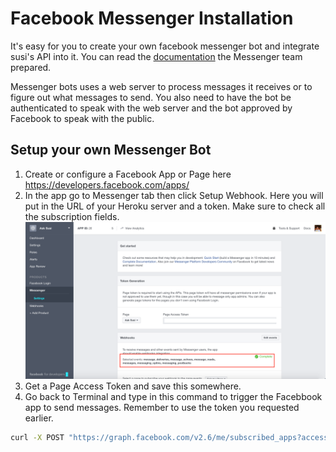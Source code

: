 # Facebook Messenger Installation

It's easy for you to create your own facebook messenger bot and integrate susi's API into it. You can read the  [documentation](https://developers.facebook.com/docs/messenger-platform/quickstart) the Messenger team prepared.

Messenger bots uses a web server to process messages it receives or to figure out what messages to send. You also need to have the bot be authenticated to speak with the web server and the bot approved by Facebook to speak with the public.

## Setup your own Messenger Bot

1. Create or configure a Facebook App or Page here https://developers.facebook.com/apps/
2. In the app go to Messenger tab then click Setup Webhook. Here you will put in the URL of your Heroku server and a token. Make sure to check all the subscription fields. 
![FB Settings](/docs/images/fb_settings.png)
3. Get a Page Access Token and save this somewhere. 
4. Go back to Terminal and type in this command to trigger the Facebbook app to send messages. Remember to use the token you requested earlier.

```bash
curl -X POST "https://graph.facebook.com/v2.6/me/subscribed_apps?access_token=<PAGE_ACCESS_TOKEN>"
```
